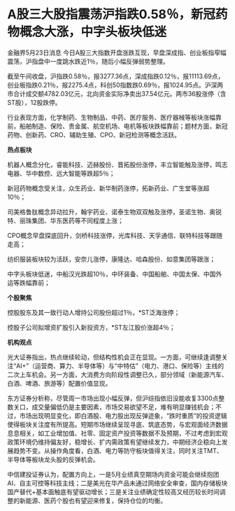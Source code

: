 # A股三大股指震荡沪指跌0.58％，新冠药物概念大涨，中字头板块低迷

金融界5月23日消息 今日A股三大指数开盘涨跌互现，早盘深成指、创业板指窄幅震荡，沪指盘中一度跳水跌近1％，随后小幅反弹弱势整理。

截至午间收盘，沪指跌0.58％，报3277.36点，深成指跌0.12％，报11113.69点，创业板指跌0.21％，报2275.4点，科创50指数跌0.69％，报1024.95点。沪深两市合计成交额4782.03亿元，北向资金实际净卖出37.54亿元。两市36股涨停（含ST股），12股跌停。

行业表现方面，化学制药、生物制品、中药、医疗服务、医疗器械等板块涨幅靠前，船舶制造、保险、贵金属、航空机场、电机等板块跌幅靠前；题材方面，新冠药物、创新药、CRO、辅助生殖、CPO、新冠检测等概念活跃。

**热点板块**

机器人概念分化，睿能科技、迈赫股份、晋拓股份涨停，丰立智能触及涨停，鸣志电器、华中数控、远大智能等跌超5％；

新冠药物概念受关注，众生药业、新华制药涨停，拓新药业、广生堂等涨超10％；

司美格鲁肽概念异动拉升，翰宇药业、诺泰生物双双触及涨停，圣诺生物、奥锐特、丽珠集团、华东医药等不同程度上涨；

CPO概念早盘探底回升，剑桥科技涨停，光库科技、天孚通信、联特科技等跟随走高；

纺织服装板块较为活跃，安奈儿涨停，康隆达、哈森股份、如意集团等跟涨；

中字头板块低迷，中船汉光跌超10％，中环装备、中国船舶、中国太保、中国外运等跌幅靠前；

**个股聚焦**

控股股东及其一致行动人增持公司股份超过1％，*ST泛海涨停；

控股子公司拟增资扩股引入新投资方，*ST左江股价涨超4％；

**机构观点**

光大证券指出，热点继续轮动，但结构性机会正在显现。一方面，可继续逢调整关注“AI+”（运营商、算力、半导体等）与“中特估”（电力、港口、保险等）主线的二次上车机会。另一方面，大消费方向阶段性调整已久，部分领域（新能源汽车、白酒、啤酒、旅游等）配置价值显现。

东方证券分析称，尽管周一市场出现小幅反弹，但沪综指依旧没能收复3300点整数关口，成交量偏低仍是主要因素，市场交易欲望不足，难有明显赚钱机会；不过，市场出现明显变化，即白酒股、电力股出现反弹迹象，“跌时重质”的投资逻辑使得板块关注度有所提高。短期市场继续呈现寻底、筑底态势，与宏观面经济数据息息相关，如工业增加值、社零、固定资产投资等数据不及预期，不过考虑到宏观政策环境仍维持偏友好，稳增长、扩内需政策有望继续发力，中期经济企稳向上发展趋势不变。从操作角度看，白酒、电力等防守板块值得关注，同时关注TMT、半导体等板块龙头股的反弹机会。

中信建投证券认为，配置方向上，一是5月业绩真空期场内资金可能会继续抱团AI、自主可控等科技主线；二是美光在华产品未通过网络安全审查，国内存储板块国产替代+基本面触底有望驱动增长；三是关注业绩确定性较高又经历较长时间调整的新能源、医药个股也有望迎来修复，保持仓位的均衡。

